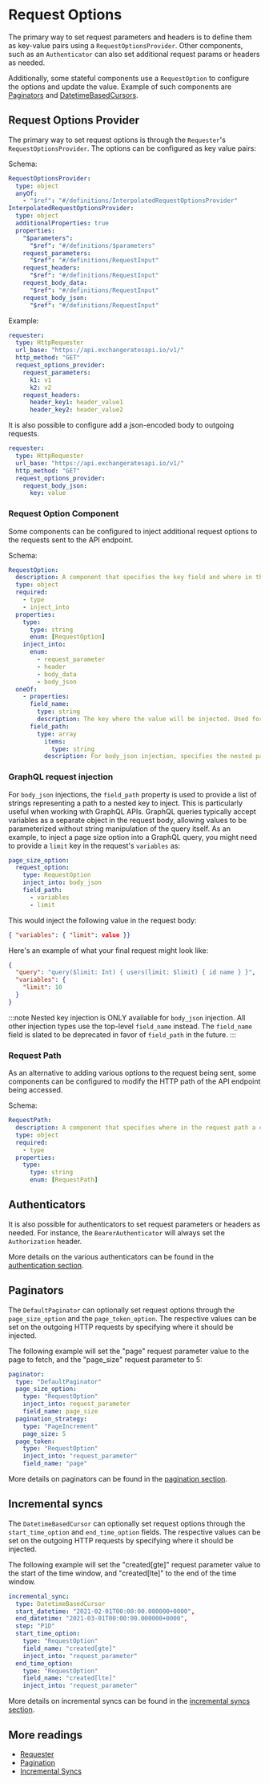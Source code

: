 # Request Options

The primary way to set request parameters and headers is to define them as key-value pairs using a `RequestOptionsProvider`.
Other components, such as an `Authenticator` can also set additional request params or headers as needed.

Additionally, some stateful components use a `RequestOption` to configure the options and update the value. Example of such components are [Paginators](./pagination.md) and [DatetimeBasedCursors](./incremental-syncs.md#DatetimeBasedCursor).

## Request Options Provider

The primary way to set request options is through the `Requester`'s `RequestOptionsProvider`.
The options can be configured as key value pairs:

Schema:

```yaml
RequestOptionsProvider:
  type: object
  anyOf:
    - "$ref": "#/definitions/InterpolatedRequestOptionsProvider"
InterpolatedRequestOptionsProvider:
  type: object
  additionalProperties: true
  properties:
    "$parameters":
      "$ref": "#/definitions/$parameters"
    request_parameters:
      "$ref": "#/definitions/RequestInput"
    request_headers:
      "$ref": "#/definitions/RequestInput"
    request_body_data:
      "$ref": "#/definitions/RequestInput"
    request_body_json:
      "$ref": "#/definitions/RequestInput"
```

Example:

```yaml
requester:
  type: HttpRequester
  url_base: "https://api.exchangeratesapi.io/v1/"
  http_method: "GET"
  request_options_provider:
    request_parameters:
      k1: v1
      k2: v2
    request_headers:
      header_key1: header_value1
      header_key2: header_value2
```

It is also possible to configure add a json-encoded body to outgoing requests.

```yaml
requester:
  type: HttpRequester
  url_base: "https://api.exchangeratesapi.io/v1/"
  http_method: "GET"
  request_options_provider:
    request_body_json:
      key: value
```

### Request Option Component

Some components can be configured to inject additional request options to the requests sent to the API endpoint.

Schema:

```yaml
RequestOption:
  description: A component that specifies the key field and where in the request a component's value should be inserted into.
  type: object
  required:
    - type
    - inject_into
  properties:
    type:
      type: string
      enum: [RequestOption]
    inject_into:
      enum:
        - request_parameter
        - header
        - body_data
        - body_json
  oneOf:
    - properties:
      field_name:
        type: string
        description: The key where the value will be injected. Used for non-nested injection
      field_path:
        type: array
          items: 
            type: string
          description: For body_json injection, specifies the nested path to the inject values. Particularly useful for GraphQL queries where values need to be injected into the variables object.
```

### GraphQL request injection

For `body_json` injections, the `field_path` property is used to provide a list of strings representing a path to a nested key to inject. This is particularly useful when working with GraphQL APIs. GraphQL queries typically accept variables as a separate object in the request body, allowing values to be parameterized without string manipulation of the query itself. As an example, to inject a page size option into a GraphQL query, you might need to provide a `limit` key in the request's `variables` as:

```yaml
page_size_option:
  request_option:
    type: RequestOption
    inject_into: body_json
    field_path:
      - variables
      - limit
```

This would inject the following value in the request body:

```json
{ "variables": { "limit": value }}
```

Here's an example of what your final request might look like:

```json
{
  "query": "query($limit: Int) { users(limit: $limit) { id name } }",
  "variables": {
    "limit": 10
  }
}
```

:::note
Nested key injection is ONLY available for `body_json` injection. All other injection types use the top-level `field_name` instead.
The `field_name` field is slated to be deprecated in favor of `field_path` in the future.
:::

### Request Path

As an alternative to adding various options to the request being sent, some components can be configured to
modify the HTTP path of the API endpoint being accessed.

Schema:

```yaml
RequestPath:
  description: A component that specifies where in the request path a component's value should be inserted into.
  type: object
  required:
    - type
  properties:
    type:
      type: string
      enum: [RequestPath]
```

## Authenticators

It is also possible for authenticators to set request parameters or headers as needed.
For instance, the `BearerAuthenticator` will always set the `Authorization` header.

More details on the various authenticators can be found in the [authentication section](authentication.md).

## Paginators

The `DefaultPaginator` can optionally set request options through the `page_size_option` and the `page_token_option`.
The respective values can be set on the outgoing HTTP requests by specifying where it should be injected.

The following example will set the "page" request parameter value to the page to fetch, and the "page_size" request parameter to 5:

```yaml
paginator:
  type: "DefaultPaginator"
  page_size_option:
    type: "RequestOption"
    inject_into: request_parameter
    field_name: page_size
  pagination_strategy:
    type: "PageIncrement"
    page_size: 5
  page_token:
    type: "RequestOption"
    inject_into: "request_parameter"
    field_name: "page"
```

More details on paginators can be found in the [pagination section](./pagination.md).

## Incremental syncs

The `DatetimeBasedCursor` can optionally set request options through the `start_time_option` and `end_time_option` fields.
The respective values can be set on the outgoing HTTP requests by specifying where it should be injected.

The following example will set the "created[gte]" request parameter value to the start of the time window, and "created[lte]" to the end of the time window.

```yaml
incremental_sync:
  type: DatetimeBasedCursor
  start_datetime: "2021-02-01T00:00:00.000000+0000",
  end_datetime: "2021-03-01T00:00:00.000000+0000",
  step: "P1D"
  start_time_option:
    type: "RequestOption"
    field_name: "created[gte]"
    inject_into: "request_parameter"
  end_time_option:
    type: "RequestOption"
    field_name: "created[lte]"
    inject_into: "request_parameter"
```

More details on incremental syncs can be found in the [incremental syncs section](./incremental-syncs.md).

## More readings

- [Requester](./requester.md)
- [Pagination](./pagination.md)
- [Incremental Syncs](./incremental-syncs.md)
